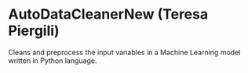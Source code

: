 # AutoDataCleanerNew (Teresa Piergili)
Cleans and preprocess the input variables in a Machine Learning model written in Python language. 



